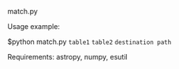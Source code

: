 match.py

Usage example:

$python  match.py `table1` `table2` `destination path`

Requirements:
astropy, numpy, esutil
